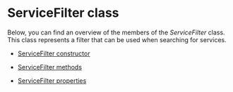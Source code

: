 # ServiceFilter class

Below, you can find an overview of the members of the *ServiceFilter* class. This class represents a filter that can be used when searching for services.

- [ServiceFilter constructor](ServiceFilter_constructor.md)

- [ServiceFilter methods](ServiceFilter_methods.md)

- [ServiceFilter properties](ServiceFilter_properties.md)
